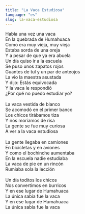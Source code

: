 ```yaml
---
title: "La Vaca Estudiosa"
language: "es"
slug: la-vaca-estudiosa
---
```

Había una vez una vaca   
En la quebrada de Humahuaca   
Como era muy vieja, muy vieja   
Estaba sorda de una oreja   
Y a pesar de que ya era abuela   
Un día quiso ir a la escuela   
Se puso unos zapatos rojos   
Guantes de tul y un par de anteojos   
La vio la maestra asustada   
Y dijo: Estás equivocada   
Y la vaca le respondió   
¿Por qué no puedo estudiar yo?   
&nbsp;   
La vaca vestida de blanco   
Se acomodó en el primer banco   
Los chicos tirábamos tiza   
Y nos moríamos de risa   
La gente se fue muy curiosa   
A ver a la vaca estudiosa   
&nbsp;   
La gente llegaba en camiones   
En bicicletas y en aviones   
Y como el bochinche aumentaba   
En la escuela nadie estudiaba   
La vaca de pie en un rincón   
Rumiaba sola la lección   
&nbsp;   
Un día toditos los chicos   
Nos convertimos en burricos   
Y en ese lugar de Humahuaca   
La única sabia fue la vaca   
Y en ese lugar de Humahuaca   
La única sabia fue la vaca   
